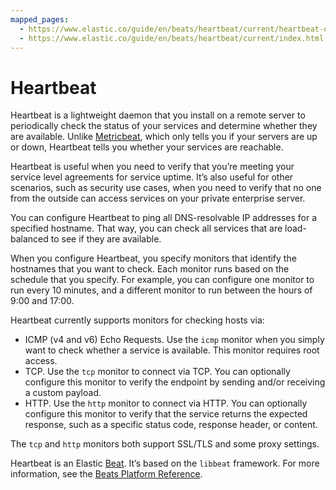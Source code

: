 ```yaml
---
mapped_pages:
  - https://www.elastic.co/guide/en/beats/heartbeat/current/heartbeat-overview.html
  - https://www.elastic.co/guide/en/beats/heartbeat/current/index.html
---
```


# Heartbeat

Heartbeat is a lightweight daemon that you install on a remote server to periodically check the status of your services and determine whether they are available. Unlike [Metricbeat](/reference/metricbeat/index.md), which only tells you if your servers are up or down, Heartbeat tells you whether your services are reachable.

Heartbeat is useful when you need to verify that you’re meeting your service level agreements for service uptime. It’s also useful for other scenarios, such as security use cases, when you need to verify that no one from the outside can access services on your private enterprise server.

You can configure Heartbeat to ping all DNS-resolvable IP addresses for a specified hostname. That way, you can check all services that are load-balanced to see if they are available.

When you configure Heartbeat, you specify monitors that identify the hostnames that you want to check. Each monitor runs based on the schedule that you specify. For example, you can configure one monitor to run every 10 minutes, and a different monitor to run between the hours of 9:00 and 17:00.

Heartbeat currently supports monitors for checking hosts via:

* ICMP (v4 and v6) Echo Requests. Use the `icmp` monitor when you simply want to check whether a service is available. This monitor requires root access.
* TCP. Use the `tcp` monitor to connect via TCP. You can optionally configure this monitor to verify the endpoint by sending and/or receiving a custom payload.
* HTTP. Use the `http` monitor to connect via HTTP. You can optionally configure this monitor to verify that the service returns the expected response, such as a specific status code, response header, or content.

The `tcp` and `http` monitors both support SSL/TLS and some proxy settings.

Heartbeat is an Elastic [Beat](https://www.elastic.co/beats). It’s based on the `libbeat` framework. For more information, see the [Beats Platform Reference](/reference/index.md).

